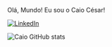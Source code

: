 Olá, Mundo! Eu sou o Caio César!

[![LinkedIn](https://img.shields.io/badge/LinkedIn-0077B5?style=for-the-badge&logo=linkedin&logoColor=white)](https://www.linkedin.com/in/caiocesarss/)

![Caio GitHub stats](https://github-readme-stats.vercel.app/api?username=caiocssilva&show_icons=true&theme=radical)
